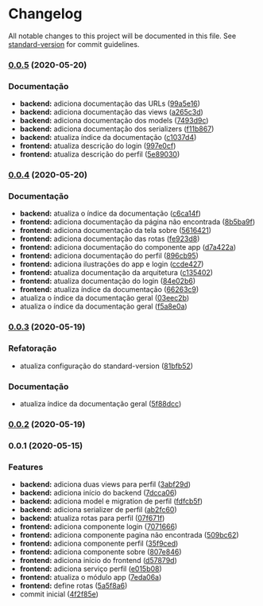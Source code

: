 # Changelog

All notable changes to this project will be documented in this file. See [standard-version](https://github.com/conventional-changelog/standard-version) for commit guidelines.

### [0.0.5](https://github.com/jacksongomesbr/lpweb20201-estagio-tcc/compare/v0.0.4...v0.0.5) (2020-05-20)


### Documentação

* **backend:** adiciona documentação das URLs ([99a5e16](https://github.com/jacksongomesbr/lpweb20201-estagio-tcc/commit/99a5e16aa742817e3992a4a2cc6438928e174d90))
* **backend:** adiciona documentação das views ([a265c3d](https://github.com/jacksongomesbr/lpweb20201-estagio-tcc/commit/a265c3d17c88168821f73c6ee80bf3590136a61b))
* **backend:** adiciona documentação dos models ([7493d9c](https://github.com/jacksongomesbr/lpweb20201-estagio-tcc/commit/7493d9c22cbdb87c504bb4e169fd1a59fa8be6b9))
* **backend:** adiciona documentação dos serializers ([f11b867](https://github.com/jacksongomesbr/lpweb20201-estagio-tcc/commit/f11b867461d65680c07ad72d52c072b8bb8002b0))
* **backend:** atualiza índice da documentação ([c1037d4](https://github.com/jacksongomesbr/lpweb20201-estagio-tcc/commit/c1037d46b45707644b15ebd5c0fbeafeede10568))
* **frontend:** atualiza descrição do login ([997e0cf](https://github.com/jacksongomesbr/lpweb20201-estagio-tcc/commit/997e0cf6f8b484cc6000db4e77ae9aabb42c1261))
* **frontend:** atualiza descrição do perfil ([5e89030](https://github.com/jacksongomesbr/lpweb20201-estagio-tcc/commit/5e890304403d0a7d8a4da5e285fd2c8994bc5570))

### [0.0.4](https://github.com/jacksongomesbr/lpweb20201-estagio-tcc/compare/v0.0.3...v0.0.4) (2020-05-20)


### Documentação

* **backend:** atualiza o índice da documentação ([c6ca14f](https://github.com/jacksongomesbr/lpweb20201-estagio-tcc/commit/c6ca14f5d957a5ea43056f6aac5aa74524d4be7f))
* **frontend:** adiciona documentação da página não encontrada ([8b5ba9f](https://github.com/jacksongomesbr/lpweb20201-estagio-tcc/commit/8b5ba9f776c8f16cabc80affcf65a98bbcbe52bb))
* **frontend:** adiciona documentação da tela sobre ([5616421](https://github.com/jacksongomesbr/lpweb20201-estagio-tcc/commit/5616421d2867464958caa1face4818f3c14ab0a3))
* **frontend:** adiciona documentação das rotas ([fe923d8](https://github.com/jacksongomesbr/lpweb20201-estagio-tcc/commit/fe923d875f0bc8fdc07201d820f9515769ae0ae5))
* **frontend:** adiciona documentação do componente app ([d7a422a](https://github.com/jacksongomesbr/lpweb20201-estagio-tcc/commit/d7a422a5c3246f752e4ce2d600c0cb088382371e))
* **frontend:** adiciona documentação do perfil ([896cb95](https://github.com/jacksongomesbr/lpweb20201-estagio-tcc/commit/896cb957c45eaae2e7aa29a4bb0ac64a7612687e))
* **frontend:** adiciona ilustrações do app e login ([ccde427](https://github.com/jacksongomesbr/lpweb20201-estagio-tcc/commit/ccde427380bacc28a904ab5bc3aedde496599649))
* **frontend:** atualiza documentação da arquitetura ([c135402](https://github.com/jacksongomesbr/lpweb20201-estagio-tcc/commit/c1354023cba62672b79c44c8e2ddf138e3d719d7))
* **frontend:** atualiza documentação do login ([84e02b6](https://github.com/jacksongomesbr/lpweb20201-estagio-tcc/commit/84e02b601c78dc7e25a990fc9867110200200a9f))
* **frontend:** atualiza índice da documentação ([66263c9](https://github.com/jacksongomesbr/lpweb20201-estagio-tcc/commit/66263c95222d9d0314c6cd08f3c38827b0320eee))
* atualiza o índice da documentação geral ([03eec2b](https://github.com/jacksongomesbr/lpweb20201-estagio-tcc/commit/03eec2b325b8c9e2d277783506dc89f6b0868851))
* atualiza o índice da documentação geral ([f5a8e0a](https://github.com/jacksongomesbr/lpweb20201-estagio-tcc/commit/f5a8e0aa3dc3d2d053bf6571805e4eee42b25cea))

### [0.0.3](https://github.com/jacksongomesbr/lpweb20201-estagio-tcc/compare/v0.0.2...v0.0.3) (2020-05-19)


### Refatoração

* atualiza configuração do standard-version ([81bfb52](https://github.com/jacksongomesbr/lpweb20201-estagio-tcc/commit/81bfb521eb3e195333f2d0ec3f7f05e155c8536f))


### Documentação

* atualiza índice da documentação geral ([5f88dcc](https://github.com/jacksongomesbr/lpweb20201-estagio-tcc/commit/5f88dcce79acd56a2b3c42de43cbe2759e988b27))

### [0.0.2](https://github.com/jacksongomesbr/lpweb20201-estagio-tcc/compare/v0.0.1...v0.0.2) (2020-05-19)

### 0.0.1 (2020-05-15)


### Features

* **backend:** adiciona duas views para perfil ([3abf29d](https://github.com/jacksongomesbr/lpweb20201-estagio-tcc/commit/3abf29d4b239c952ad15f5f21ff097589e6723a8))
* **backend:** adiciona início do backend ([7dcca06](https://github.com/jacksongomesbr/lpweb20201-estagio-tcc/commit/7dcca061652397a78eb70c5ba1abb597e96acb6a))
* **backend:** adiciona model e migration de perfil ([fdfcb5f](https://github.com/jacksongomesbr/lpweb20201-estagio-tcc/commit/fdfcb5f98413fabeb6011d4436c8d8f9daa5f37b))
* **backend:** adiciona serializer de perfil ([ab2fc60](https://github.com/jacksongomesbr/lpweb20201-estagio-tcc/commit/ab2fc6019d99953e265f2c99a51638e2d19687f8))
* **backend:** atualiza rotas para perfil ([07f671f](https://github.com/jacksongomesbr/lpweb20201-estagio-tcc/commit/07f671f4924b0b3447ac81b9ac997d0558e93638))
* **frontend:** adiciona componente login ([7071666](https://github.com/jacksongomesbr/lpweb20201-estagio-tcc/commit/707166686bb78445520473e8d028449c6d387ef6))
* **frontend:** adiciona componente pagina não encontrada ([509bc62](https://github.com/jacksongomesbr/lpweb20201-estagio-tcc/commit/509bc623d40b479ee4885c034c681e7281ef26bc))
* **frontend:** adiciona componente perfil ([35f9ced](https://github.com/jacksongomesbr/lpweb20201-estagio-tcc/commit/35f9ced0f6b795cbd688d39500656eca6cdc8629))
* **frontend:** adiciona componente sobre ([807e846](https://github.com/jacksongomesbr/lpweb20201-estagio-tcc/commit/807e846ac8446450777c5518c570ffc54c1962ec))
* **frontend:** adiciona início do frontend ([d57879d](https://github.com/jacksongomesbr/lpweb20201-estagio-tcc/commit/d57879d11a88ab590cb787451df373c9e9e5c85b))
* **frontend:** adiciona serviço perfil ([e015b08](https://github.com/jacksongomesbr/lpweb20201-estagio-tcc/commit/e015b084612fdef1614d2e0f9e91858efbbd9dca))
* **frontend:** atualiza o módulo app ([7eda06a](https://github.com/jacksongomesbr/lpweb20201-estagio-tcc/commit/7eda06ac59aceafd8114e9b2e061b2e8f1989a45))
* **frontend:** define rotas ([5a5f8a6](https://github.com/jacksongomesbr/lpweb20201-estagio-tcc/commit/5a5f8a6cf0dcfd488939b8c2fbe6d5e6f8da2ed6))
* commit inicial ([4f2f85e](https://github.com/jacksongomesbr/lpweb20201-estagio-tcc/commit/4f2f85e6538d6a329ecf2af1fa803def3c21835f))
